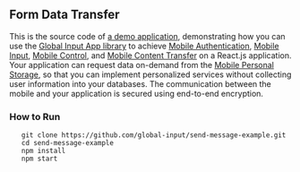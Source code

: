 ## Form Data Transfer
This is the source code of [a demo application](https://globalinput.co.uk/global-input-app/send-message), demonstrating how you can use the [Global Input App library](https://github.com/global-input/global-input-react) to achieve [Mobile Authentication](https://globalinput.co.uk/global-input-app/mobile-authentication), [Mobile Input](https://globalinput.co.uk/global-input-app/mobile-input-control), [Mobile Control](https://globalinput.co.uk/global-input-app/mobile-input-control), and [Mobile Content Transfer](https://globalinput.co.uk/global-input-app/mobile-content-transfer) on a React.js application. Your application can request data on-demand from the [Mobile Personal Storage](https://globalinput.co.uk/global-input-app/mobile-personal-storage), so that you can implement personalized services without collecting user information into your databases. The communication between the mobile and your application is secured using end-to-end encryption. 

### How to Run

```
   git clone https://github.com/global-input/send-message-example.git
   cd send-message-example
   npm install
   npm start
```
   


